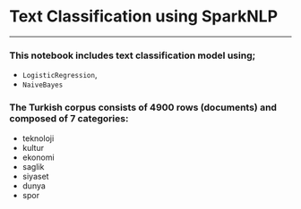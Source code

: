 
# Text Classification using SparkNLP
***
### This notebook includes text classification model using;
- `LogisticRegression`,
- `NaiveBayes`

### The Turkish corpus consists of 4900 rows (documents) and composed of 7 categories:
- teknoloji
- kultur
- ekonomi
- saglik
- siyaset
- dunya
- spor     
